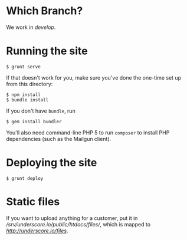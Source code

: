 # Which Branch?

We work in _develop_.

# Running the site

    $ grunt serve

If that doesn't work for you, make sure you've done the one-time set up from this directory:

    $ npm install
    $ bundle install

If you don't have `bundle`, run

    $ gem install bundler

You'll also need command-line PHP 5 to run `composer` to install PHP dependencies (such as the Mailgun client).

# Deploying the site

    $ grunt deploy

# Static files

If you want to upload anything for a customer, put it in _/srv/underscore.io/public/htdocs/files/_, which is mapped to _http://underscore.io/files_.
